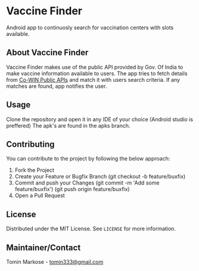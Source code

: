 # Vaccine Finder
Android app to continuosly search for vaccination centers with slots available.

<!-- GETTING STARTED -->
## About Vaccine Finder

Vaccine Finder makes use of the public API provided by Gov. Of India to make vaccine information available to users. The app tries to fetch details from [Co-WIN Public APIs](https://apisetu.gov.in/public/marketplace/api/cowin) and match it with users search criteria. If any matches are found, app notifies the user.


<!-- USAGE EXAMPLES -->
## Usage

Clone the repository and open it in any IDE of your choice (Android studio is preffered)
The apk's are found in the apks branch.


<!-- CONTRIBUTING -->
## Contributing
You can contribute to the project by following the below approach:
1. Fork the Project
2. Create your Feature or Bugfix Branch (git checkout -b feature/buxfix)
3. Commit and push your Changes (git commit -m 'Add some feature/buxfix') (git push origin feature/buxfix)
4. Open a Pull Request
<!-- LICENSE -->
## License

Distributed under the MIT License. See `LICENSE` for more information.

## Maintainer/Contact

Tomin Markose - tomin333@gmail.com
